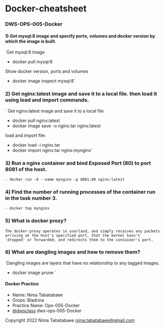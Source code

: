 # Docker-cheatsheet

### DWS-OPS-005-Docker

#### 1) Get mysql:8 image and specify ports, volumes and docker version by which the image is built.

`Get mysql:8 image

- docker pull mysql:8

Show docker version, ports and volumes

- docker image inspect mysql:8`

### 2) Get nginx:latest image and save it to a local file. then load it using load and import commands.
`
Get nginx:latest image and save it to a local file

- docker pull nginx:latest
- docker image save -o nginx.tar nginx:latest

load and import file:

- docker load -i nginx.tar    
- docker import nginx.tar nginx:mynginx`


### 3) Run a nginx container and bind Exposed Port (80) to port 8081 of the host.

`- docker run -d --name mynginx -p 8081:80 nginx:latest`

### 4) Find the number of running processes of the container run in the task number 3.

`- docker top mynginx`

### 5) What is docker proxy?

`The docker-proxy operates in userland, and simply receives any packets arriving at the host's specified port,
 that the kernel hasn't 'dropped' or forwarded, and redirects them to the container's port.`
 
### 6) What are dangling images and how to remove them?

`Dangling images are layers that have no relationship to any tagged images.

- docker image prune
`


#### Docker Practice
- Name: Nima Tabatabaee
- Grops: Bladrina
- Practice Name: Ops-005-Docker
- [@dwsclass](https://github.com/dwsclass) dws-ops-005-Docker

Copyright 2022 Nima Tabatabaee <nima.tabatabaee@gmail.com>
